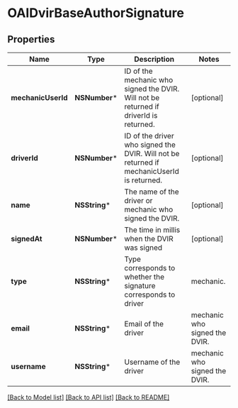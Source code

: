 # OAIDvirBaseAuthorSignature

## Properties
Name | Type | Description | Notes
------------ | ------------- | ------------- | -------------
**mechanicUserId** | **NSNumber*** | ID of the mechanic who signed the DVIR. Will not be returned if driverId is returned. | [optional] 
**driverId** | **NSNumber*** | ID of the driver who signed the DVIR. Will not be returned if mechanicUserId is returned. | [optional] 
**name** | **NSString*** | The name of the driver or mechanic who signed the DVIR. | [optional] 
**signedAt** | **NSNumber*** | The time in millis when the DVIR was signed | [optional] 
**type** | **NSString*** | Type corresponds to whether the signature corresponds to driver|mechanic. | [optional] 
**email** | **NSString*** | Email of the  driver|mechanic who signed the DVIR. | [optional] 
**username** | **NSString*** | Username of the  driver|mechanic who signed the DVIR. | [optional] 

[[Back to Model list]](../README.md#documentation-for-models) [[Back to API list]](../README.md#documentation-for-api-endpoints) [[Back to README]](../README.md)


